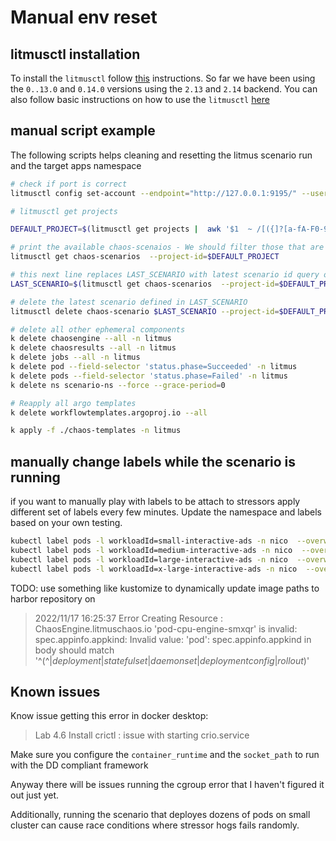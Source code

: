 # Manual env reset 

## litmusctl installation 

To install the `litmusctl` follow [this](https://github.com/litmuschaos/litmusctl) instructions. So far we have been using the `0..13.0` and `0.14.0` versions using the `2.13` and `2.14` backend.
You can also follow basic instructions on how to use the `litmusctl` [here](https://github.com/litmuschaos/litmusctl/blob/master/Usage.md)

## manual script example

The following scripts helps cleaning and resetting the litmus scenario run and the target apps namespace

```bash
# check if port is correct
litmusctl config set-account --endpoint="http://127.0.0.1:9195/" --username="admin" --password="litmus" 

# litmusctl get projects

DEFAULT_PROJECT=$(litmusctl get projects |  awk '$1  ~ /[({]?[a-fA-F0-9]{8}[-]?([a-fA-F0-9]{4}[-]?){3}[a-fA-F0-9]{12}[})]?/'  | awk '{ print $1 }' |  awk 'NR>1{exit};1')

# print the available chaos-scenaios - We should filter those that are running only maybe
litmusctl get chaos-scenarios  --project-id=$DEFAULT_PROJECT

# this next line replaces LAST_SCENARIO with latest scenario id query on previews command
LAST_SCENARIO=$(litmusctl get chaos-scenarios  --project-id=$DEFAULT_PROJECT |  awk '$1  ~ /[({]?[a-fA-F0-9]{8}[-]?([a-fA-F0-9]{4}[-]?){3}[a-fA-F0-9]{12}[})]?/'  | awk '{ print $1 }' |  awk 'NR>1{exit};1')

# delete the latest scenario defined in LAST_SCENARIO
litmusctl delete chaos-scenario $LAST_SCENARIO --project-id=$DEFAULT_PROJECT

# delete all other ephemeral components 
k delete chaosengine --all -n litmus
k delete chaosresults --all -n litmus
k delete jobs --all -n litmus
k delete pod --field-selector 'status.phase=Succeeded' -n litmus
k delete pods --field-selector 'status.phase=Failed' -n litmus
k delete ns scenario-ns --force --grace-period=0 

# Reapply all argo templates
k delete workflowtemplates.argoproj.io --all

k apply -f ./chaos-templates -n litmus
```

## manually change labels while the scenario is running

if you want to manually play with labels to be attach to stressors apply different set of labels every few minutes. Update the namespace and labels based on your own testing.

```bash
kubectl label pods -l workloadId=small-interactive-ads -n nico  --overwrite stressor=60cpu
kubectl label pods -l workloadId=medium-interactive-ads -n nico  --overwrite stressor=20cpu
kubectl label pods -l workloadId=large-interactive-ads -n nico  --overwrite stressor=20cpu
kubectl label pods -l workloadId=x-large-interactive-ads -n nico  --overwrite stressor=20cpu
```

TODO: use something like kustomize to dynamically update image paths to harbor repository on 

> 2022/11/17 16:25:37 Error Creating Resource : ChaosEngine.litmuschaos.io 'pod-cpu-engine-smxqr' is invalid: spec.appinfo.appkind: Invalid value: 'pod': spec.appinfo.appkind in body should match '^(^$|deployment|statefulset|daemonset|deploymentconfig|rollout)$'

## Known issues

Know issue getting this error in docker desktop: 
>Lab 4.6 Install crictl : issue with starting crio.service

Make sure you configure the `container_runtime` and the `socket_path` to run with the DD compliant framework

Anyway there will be issues running the cgroup error that I haven't figured it out just yet.

Additionally, running the scenario that deployes dozens of pods on small cluster can cause race conditions where stressor hogs fails randomly.